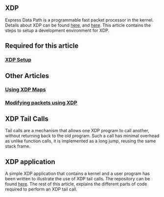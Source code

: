 ## XDP
Express Data Path is a programmable fast packet processor in the kernel. Details about XDP can be found [here](https://dl.acm.org/citation.cfm?id=3281443), and [here](https://developers.redhat.com/blog/2018/12/06/achieving-high-performance-low-latency-networking-with-xdp-part-1/). This article contains the steps to setup a development environment for XDP.

## Required for this article
### [XDP Setup](https://priyankaselvan.github.io/eXpress-Data-Path--Setup/)

## Other Articles
### [Using XDP Maps](https://priyankaselvan.github.io/eXpress-Data-Path--Maps)
### [Modifying packets using XDP](https://priyankaselvan.github.io/eXpress-Data-Path--Modifying-Packets/)

## XDP Tail Calls
Tail calls are a mechanism that allows one XDP program to call another, without returning back to the old program. Such a call has minimal overhead as unlike function calls, it is implemented as a long jump, reusing the same stack frame.

## XDP application
A simple XDP application that contains a kernel and a user program has been written to illustrate the use of XDP tail calls. The repository can be found [here](https://github.com/PriyankaSelvan/xdp-tailcall). The rest of this article, explains the different parts of code required to perform an XDP tail call.

